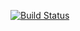 [![Build Status](https://travis-ci.org/MargoGV/lab6.svg?branch=master)](https://travis-ci.org/MargoGV/lab6)
